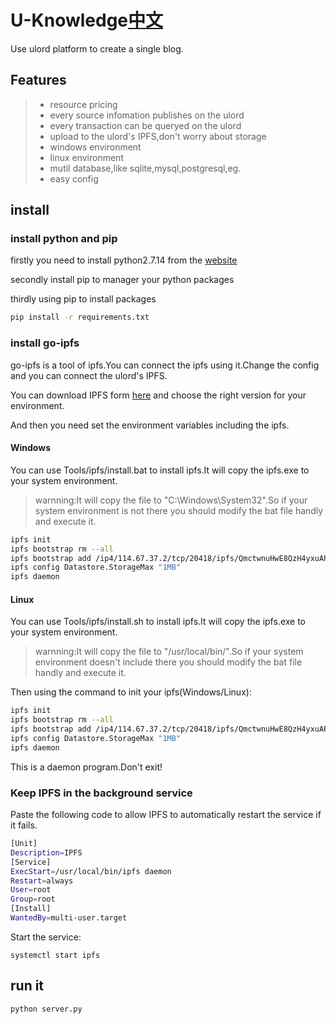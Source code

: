 # U-Knowledge[中文](https://github.com/UlordChain/blog_demo/blob/master/README_ch.md)

Use ulord platform to create a single blog.

## Features
> * resource pricing
> * every source infomation publishes on the ulord
> * every transaction can be queryed on the ulord
> * upload to the ulord's IPFS,don't worry about storage
> * windows environment
> * linux environment
> * mutil database,like sqlite,mysql,postgresql,eg.
> * easy config

## install
### install python and pip
firstly you need to install python2.7.14 from the [website](https://www.python.org/)

secondly install pip to manager your python packages

thirdly using pip to install packages
```bash
pip install -r requirements.txt
```
### install go-ipfs

go-ipfs is a tool of ipfs.You can connect the ipfs using it.Change the config and you can connect the ulord's IPFS.

You can download IPFS form [here](https://github.com/ipfs/go-ipfs/releases/tag/v0.4.14) and choose the right version for your environment.

And then you need set the environment variables including the ipfs.

#### Windows

You can use Tools/ipfs/install.bat to install ipfs.It will copy the ipfs.exe to your system environment.
> warnning:It will copy the file to "C:\Windows\System32".So if your system environment is not there you should modify the bat file handly and execute it.
```bash
ipfs init
ipfs bootstrap rm --all
ipfs bootstrap add /ip4/114.67.37.2/tcp/20418/ipfs/QmctwnuHwE8QzH4yxuAPtM469BiCPK5WuT9KaTK3ArwUHu
ipfs config Datastore.StorageMax "1MB"
ipfs daemon
```
#### Linux

You can use Tools/ipfs/install.sh to install ipfs.It will copy the ipfs.exe to your system environment.
> warnning:It will copy the file to "/usr/local/bin/".So if your system environment doesn't include there you should modify the bat file handly and execute it.

Then using the command to init your ipfs(Windows/Linux):
```bash
ipfs init
ipfs bootstrap rm --all
ipfs bootstrap add /ip4/114.67.37.2/tcp/20418/ipfs/QmctwnuHwE8QzH4yxuAPtM469BiCPK5WuT9KaTK3ArwUHu
ipfs config Datastore.StorageMax "1MB"
ipfs daemon
```
This is a daemon program.Don't exit!

### Keep IPFS in the background service
Paste the following code to allow IPFS to automatically restart the service if it fails.
```bash
[Unit]
Description=IPFS
[Service]
ExecStart=/usr/local/bin/ipfs daemon
Restart=always
User=root
Group=root
[Install]
WantedBy=multi-user.target
```
Start the service:
```
systemctl start ipfs
```



## run it
```bash
python server.py
```


